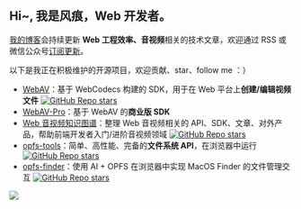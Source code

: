 ## Hi~, 我是风痕，Web 开发者。

[我的博客](https://fenghen.me/)会持续更新 **Web 工程效率、音视频**相关的技术文章，欢迎通过 RSS 或微信公众号[订阅更新](https://fenghen.me/subscribe.html)。

以下是我正在积极维护的开源项目，欢迎贡献、star、follow me ：）

- [WebAV](https://github.com/WebAV-Tech/WebAV/)：基于 WebCodecs 构建的 SDK，用于在 Web 平台上**创建/编辑视频文件** [![GitHub Repo stars](https://img.shields.io/github/stars/WebAV-Tech/WebAV)](https://github.com/WebAV-Tech/WebAV/)
- <a href="https://github.com/WebAV-Tech/WebAV-Pro/">WebAV-Pro</a>：基于 WebAV 的**商业版 SDK**
- [Web 音视频知识图谱](https://github.com/hughfenghen/WebAV-KnowledgeGraph)：整理 Web 音视频相关的 API、SDK、文章、对外产品，帮助前端开发者入门/进阶音视频领域 [![GitHub Repo stars](https://img.shields.io/github/stars/hughfenghen/WebAV-KnowledgeGraph)](https://github.com/hughfenghen/WebAV-KnowledgeGraph)
- [opfs-tools](https://github.com/hughfenghen/opfs-tools/)：简单、高性能、完备的**文件系统 API**，在浏览器中运行 [![GitHub Repo stars](https://img.shields.io/github/stars/hughfenghen/opfs-tools)](https://github.com/hughfenghen/opfs-tools/)
- [opfs-finder](https://github.com/hughfenghen/opfs-finder)：使用 AI + OPFS 在浏览器中实现 MacOS Finder 的文件管理交互 [![GitHub Repo stars](https://img.shields.io/github/stars/hughfenghen/opfs-finder)](https://github.com/hughfenghen/opfs-finder)

<!-- 
- [opfs-tools-explorer](https://github.com/hughfenghen/opfs-tools-explorer)：基于 opfs-tools 实现的浏览器文件管理 UI [![GitHub Repo stars](https://img.shields.io/github/stars/hughfenghen/opfs-tools-explorer)](https://github.com/hughfenghen/opfs-tools-explorer)
-->

![](https://github-readme-stats.vercel.app/api?username=hughfenghen&theme=dark&show_icons=true)
